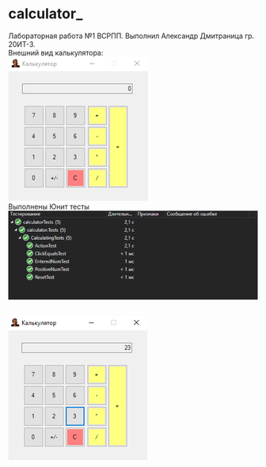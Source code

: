 # calculator_
Лабораторная работа №1 ВСРПП. Выполнил Александр Дмитраница гр. 20ИТ-3.
<br>
Внешний вид калькулятора:
<br>
<img src="https://raw.githubusercontent.com/CyberSanyok/calculator_/master/Внешний%20вид%20калькулятора.png" >
<br>
Выполнены Юнит тесты
<br>
<img src="https://raw.githubusercontent.com/CyberSanyok/calculator_/master/UTests.png" >

<br><img src="https://raw.githubusercontent.com/CyberSanyok/Images/main/Caclulator%20Images/1.png" ><br>

